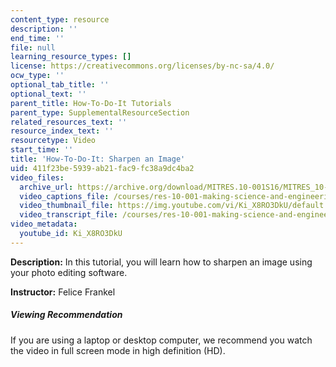 ```yaml
---
content_type: resource
description: ''
end_time: ''
file: null
learning_resource_types: []
license: https://creativecommons.org/licenses/by-nc-sa/4.0/
ocw_type: ''
optional_tab_title: ''
optional_text: ''
parent_title: How-To-Do-It Tutorials
parent_type: SupplementalResourceSection
related_resources_text: ''
resource_index_text: ''
resourcetype: Video
start_time: ''
title: 'How-To-Do-It: Sharpen an Image'
uid: 411f23be-5939-ab21-fac9-fc38a9dc4ba2
video_files:
  archive_url: https://archive.org/download/MITRES.10-001S16/MITRES_10-001S16_Track37_300k.mp4
  video_captions_file: /courses/res-10-001-making-science-and-engineering-pictures-a-practical-guide-to-presenting-your-work-spring-2016/8c772f9df97c5ab99bd17e7846130e59_Ki_X8RO3DkU.vtt
  video_thumbnail_file: https://img.youtube.com/vi/Ki_X8RO3DkU/default.jpg
  video_transcript_file: /courses/res-10-001-making-science-and-engineering-pictures-a-practical-guide-to-presenting-your-work-spring-2016/23cff1f12d1e00975875655331a75619_Ki_X8RO3DkU.pdf
video_metadata:
  youtube_id: Ki_X8RO3DkU
---
```


**Description:** In this tutorial, you will learn how to sharpen an image using your photo editing software.

**Instructor:** Felice Frankel

##### Viewing Recommendation

If you are using a laptop or desktop computer, we recommend you watch the video in full screen mode in high definition (HD).

